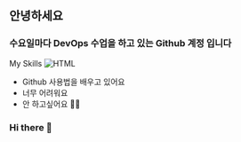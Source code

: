 ## 안녕하세요

### 수요일마다 DevOps 수업을 하고 있는 Github 계정 입니다

My Skills
![HTML](https://img.shields.io/badge/HTML-E34F26-#302683)

- Github 사용법을 배우고 있어요
- 너무 어려워요
- 안 하고싶어요 🧗‍♂️

### Hi there 👋

<!--
**qwerdf1133/qwerdf1133** is a ✨ _special_ ✨ repository because its `README.md` (this file) appears on your GitHub profile.

Here are some ideas to get you started:

- 🔭 I’m currently working on ...
- 🌱 I’m currently learning ...
- 👯 I’m looking to collaborate on ...
- 🤔 I’m looking for help with ...
- 💬 Ask me about ...
- 📫 How to reach me: ...
- 😄 Pronouns: ...
- ⚡ Fun fact: ...
-->
